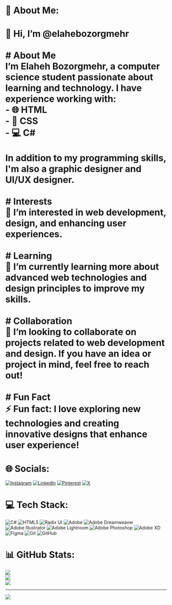# 💫 About Me:
# 👋 Hi, I’m @elahebozorgmehr<br><br># About Me<br>I’m Elaheh Bozorgmehr, a computer science student passionate about learning and technology. I have experience working with:<br>- 🌐 HTML<br>- 🎨 CSS<br>- 💻 C#<br><br>In addition to my programming skills, I'm also a graphic designer and UI/UX designer.<br><br># Interests<br>👀 I’m interested in web development, design, and enhancing user experiences.<br><br># Learning<br>🌱 I’m currently learning more about advanced web technologies and design principles to improve my skills.<br><br># Collaboration<br>💞️ I’m looking to collaborate on projects related to web development and design. If you have an idea or project in mind, feel free to reach out!<br><br># Fun Fact<br>⚡ Fun fact: I love exploring new technologies and creating innovative designs that enhance user experience!


# 🌐 Socials:
[![Instagram](https://img.shields.io/badge/Instagram-%23E4405F.svg?logo=Instagram&logoColor=white)](https://instagram.com/@eliwbozorgmehr) [![LinkedIn](https://img.shields.io/badge/LinkedIn-%230077B5.svg?logo=linkedin&logoColor=white)](https://linkedin.com/in/https://www.linkedin.com/in/elahe-bozorgmehr-144530326?utm_source=share&utm_campaign=share_via&utm_content=profile&utm_medium=android_app) [![Pinterest](https://img.shields.io/badge/Pinterest-%23E60023.svg?logo=Pinterest&logoColor=white)](https://pinterest.com/eliibozorgmehr) [![X](https://img.shields.io/badge/X-black.svg?logo=X&logoColor=white)](https://x.com/@elahewbzm ) 

# 💻 Tech Stack:
![C#](https://img.shields.io/badge/c%23-%23239120.svg?style=for-the-badge&logo=csharp&logoColor=white) ![HTML5](https://img.shields.io/badge/html5-%23E34F26.svg?style=for-the-badge&logo=html5&logoColor=white) ![Radix UI](https://img.shields.io/badge/radix%20ui-161618.svg?style=for-the-badge&logo=radix-ui&logoColor=white) ![Adobe](https://img.shields.io/badge/adobe-%23FF0000.svg?style=for-the-badge&logo=adobe&logoColor=white) ![Adobe Dreamweaver](https://img.shields.io/badge/Adobe%20Dreamweaver-FF61F6.svg?style=for-the-badge&logo=Adobe%20Dreamweaver&logoColor=white) ![Adobe Illustrator](https://img.shields.io/badge/adobe%20illustrator-%23FF9A00.svg?style=for-the-badge&logo=adobe%20illustrator&logoColor=white) ![Adobe Lightroom](https://img.shields.io/badge/Adobe%20Lightroom-31A8FF.svg?style=for-the-badge&logo=Adobe%20Lightroom&logoColor=white) ![Adobe Photoshop](https://img.shields.io/badge/adobe%20photoshop-%2331A8FF.svg?style=for-the-badge&logo=adobe%20photoshop&logoColor=white) ![Adobe XD](https://img.shields.io/badge/Adobe%20XD-470137?style=for-the-badge&logo=Adobe%20XD&logoColor=#FF61F6) ![Figma](https://img.shields.io/badge/figma-%23F24E1E.svg?style=for-the-badge&logo=figma&logoColor=white) ![Git](https://img.shields.io/badge/git-%23F05033.svg?style=for-the-badge&logo=git&logoColor=white) ![GitHub](https://img.shields.io/badge/github-%23121011.svg?style=for-the-badge&logo=github&logoColor=white)
# 📊 GitHub Stats:
![](https://github-readme-stats.vercel.app/api?username=elahebozorgmehr&theme=dark&hide_border=false&include_all_commits=false&count_private=false)<br/>
![](https://github-readme-streak-stats.herokuapp.com/?user=elahebozorgmehr&theme=dark&hide_border=false)<br/>
![](https://github-readme-stats.vercel.app/api/top-langs/?username=elahebozorgmehr&theme=dark&hide_border=false&include_all_commits=false&count_private=false&layout=compact)

---
[![](https://visitcount.itsvg.in/api?id=elahebozorgmehr&icon=0&color=0)](https://visitcount.itsvg.in)

<!-- Proudly created with GPRM ( https://gprm.itsvg.in ) -->
